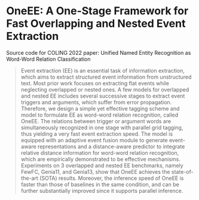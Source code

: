 # OneEE: A One-Stage Framework for Fast Overlapping and Nested Event Extraction

Source code for COLING 2022 paper: Unified Named Entity Recognition as Word-Word Relation Classification

> Event extraction (EE) is an essential task of information extraction, which aims to extract structured event information from unstructured text. Most prior work focuses on extracting flat events while neglecting overlapped or nested ones. A few models for overlapped and nested EE includes several successive stages to extract event triggers and arguments, which suffer from error propagation. Therefore, we design a simple yet effective tagging scheme and model to formulate EE as word-word relation recognition, called OneEE. The relations between trigger or argument words are simultaneously recognized in one stage with parallel grid tagging, thus yielding a very fast event extraction speed. The model is equipped with an adaptive event fusion module to generate event-aware representations and a distance-aware predictor to integrate relative distance information for word-word relation recognition, which are empirically demonstrated to be effective mechanisms. Experiments on 3 overlapped and nested EE benchmarks, namely FewFC, Genia11, and Genia13, show that OneEE achieves the state-of-the-art (SOTA) results. Moreover, the inference speed of OneEE is faster than those of baselines in the same condition, and can be further substantially improved since it supports parallel inference.
